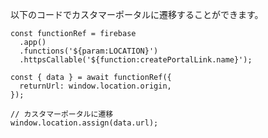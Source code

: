 以下のコードでカスタマーポータルに遷移することができます。

```tsx:コンポーネント
const functionRef = firebase
  .app()
  .functions('${param:LOCATION}')
  .httpsCallable('${function:createPortalLink.name}');

const { data } = await functionRef({
  returnUrl: window.location.origin,
});

// カスタマーポータルに遷移
window.location.assign(data.url);
```